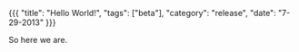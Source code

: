 {{{
  "title": "Hello World!",
  "tags": ["beta"],
  "category": "release",
  "date": "7-29-2013"
}}}

So here we are.